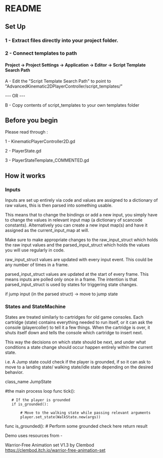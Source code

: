 # README
 
## Set Up
### 1 - Extract files directly into your project folder.
### 2 - Connect templates to path
#### Project -> Project Settings -> Application -> Editor -> Script Template Search Path
   A - Edit the "Script Template Search Path" to point to "AdvancedKinematic2DPlayerController/script_templates/"
  
   --- OR ---
 
   B - Copy contents of script_templates to your own templates folder
 
## Before you begin
 
Please read through :
 
   1 - KinematicPlayerController2D.gd
 
   2 - PlayerState.gd
 
   3 - PlayerStateTemplate_COMMENTED.gd
 
## How it works
 
### Inputs
 
Inputs are set up entirely via code and values are assigned to a dictionary of raw values, this is then parsed into something usable. 
 
This means that to change the bindings or add a new input, you simply have to change the values in relevant input map (a dictionary of scancode constants). Alternatively you can create a new input map(s) and have it assigned as the current_input_map at will.
 
Make sure to make appropriate changes to the raw_input_struct which holds the raw input values and the parsed_input_struct which holds the values you will use regularly in code.
 
raw_input_struct values are updated with every input event. This could be any number of times in a frame.
 
parsed_input_struct values are updated at the start of every frame. This means inputs are polled only once in a frame. The intention is that parsed_input_struct is used by states for triggering state changes.
 
   if jump input (in the parsed struct) -> move to jump state
 
  
### States and StateMachine
States are treated similarly to cartridges for old game consoles. Each cartridge (state) contains everything needed to run itself, or it can ask the console (playercoller) to tell it a few things. When the cartridge is over, it shuts itself down and tells the console which cartridge to insert next.
 
This way the decisions on which state should be next, and under what conditions a state change should occur happen entirely within the current state.

i.e.  A Jump state could check if the player is grounded, if so it can ask to move to a landing state/ walking state/idle state depending on the desired behavior.
 
   class_name JumpState
 
   #the main process loop
   func tick():
 
       # If the player is grounded
       if is_grounded():
 
           # Move to the walking state while passing relevant arguments
           player.set_state(WalkState.new(args))
 
   func is_grounded():
       # Perform some grounded check here
       return result
 
 
 

Demo uses resources from -

Warrior-Free Animation set V1.3 by Clembod
https://clembod.itch.io/warrior-free-animation-set
